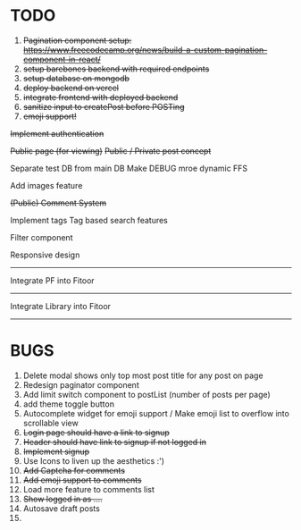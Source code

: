 # TODO

1. ~~Pagination component setup: https://www.freecodecamp.org/news/build-a-custom-pagination-component-in-react/~~
2. ~~setup barebones backend with required endpoints~~
3. ~~setup database on mongodb~~
4. ~~deploy backend on vercel~~
5. ~~integrate frontend with deployed backend~~
6. ~~sanitize input to createPost before POSTing~~
7. ~~emoji support!~~


~~Implement authentication~~

~~Public page (for viewing)~~
~~Public / Private post concept~~


Separate test DB from main DB
Make DEBUG mroe dynamic FFS

Add images feature

~~(Public) Comment System~~

Implement tags
Tag based search features

Filter component

Responsive design

---

Integrate PF into Fitoor

---

Integrate Library into Fitoor

---

# BUGS

1. Delete modal shows only top most post title for any post on page
2. Redesign paginator component
3. Add limit switch component to postList (number of posts per page)
4. add theme toggle button
5. Autocomplete widget for emoji support / Make emoji list to overflow into scrollable view
6. ~~Login page should have a link to signup~~
7. ~~Header should have link to signup if not logged in~~
8. ~~Implement signup~~
9. Use Icons to liven up the aesthetics :')
10. ~~Add Captcha for comments~~
11. ~~Add emoji support to comments~~
12. Load more feature to comments list
13. ~~Show logged in as ....~~
14. Autosave draft posts
15. 